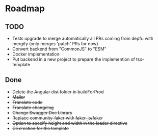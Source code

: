 # Roadmap

## TODO

* Tests upgrade to merge automatically all PRs coming from depfu with mergify (only merges 'patch' PRs for now)
* Convert backend from "CommonJS" to "ESM"
* Docker implementation
* Put backend in a new project to prepare the implemention of tsx-template

## Done

* ~~Delete the Angular dist folder in buildForProd~~
* ~~Mailer~~
* ~~Translate code~~
* ~~Translate changelog~~
* ~~Change Swagger Doc Library~~
* ~~Replace community-faker with faker-js/faker~~
* ~~Option to specify height and width in the loader directive~~
* ~~Cli creation for the template~~
